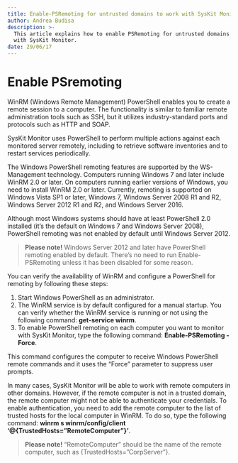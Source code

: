 ```yaml
---
title: Enable-PSRemoting for untrusted domains to work with SysKit Monitor
author: Andrea Budisa
description: >-
  This article explains how to enable PSRemoting for untrusted domains to work
  with SysKit Monitor.
date: 29/06/17
---
```


# Enable PSremoting

WinRM \(Windows Remote Management\) PowerShell enables you to create a remote session to a computer. The functionality is similar to familiar remote administration tools such as SSH, but it utilizes industry-standard ports and protocols such as HTTP and SOAP.

SysKit Monitor uses PowerShell to perform multiple actions against each monitored server remotely, including to retrieve software inventories and to restart services periodically.

The Windows PowerShell remoting features are supported by the WS-Management technology. Computers running Windows 7 and later include WinRM 2.0 or later. On computers running earlier versions of Windows, you need to install WinRM 2.0 or later. Currently, remoting is supported on Windows Vista SP1 or later, Windows 7, Windows Server 2008 R1 and R2, Windows Server 2012 R1 and R2, and Windows Server 2016.

Although most Windows systems should have at least PowerShell 2.0 installed \(it’s the default on Windows 7 and Windows Server 2008\), PowerShell remoting was not enabled by default until Windows Server 2012.

> **Please note!** Windows Server 2012 and later have PowerShell remoting enabled by default. There’s no need to run Enable-PSRemoting unless it has been disabled for some reason.

You can verify the availability of WinRM and configure a PowerShell for remoting by following these steps:

1. Start Windows PowerShell as an administrator.
2. The WinRM service is by default configured for a manual startup. You can verify whether the WinRM service is running or not using the following command: **get-service winrm**.
3. To enable PowerShell remoting on each computer you want to monitor with SysKit Monitor, type the following command: **Enable-PSRemoting -Force**.

This command configures the computer to receive Windows PowerShell remote commands and it uses the “Force” parameter to suppress user prompts.

In many cases, SysKit Monitor will be able to work with remote computers in other domains. However, if the remote computer is not in a trusted domain, the remote computer might not be able to authenticate your credentials. To enable authentication, you need to add the remote computer to the list of trusted hosts for the local computer in WinRM. To do so, type the following command: **winrm s winrm/config/client ‘@{TrustedHosts=”RemoteComputer”}’**.

> **Please note!** “RemoteComputer” should be the name of the remote computer, such as {TrustedHosts=”CorpServer”}.

